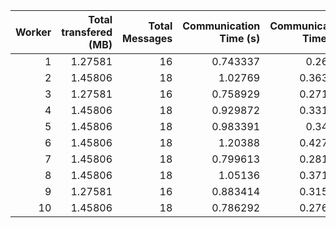|   Worker |   Total transfered (MB) |   Total Messages |   Communication Time (s) |   Communication Time (%) |   Work Time (s) |   Work Time (%) |   Other Time (s) |   Other Time (%) |
|---------:|------------------------:|-----------------:|-------------------------:|-------------------------:|----------------:|----------------:|-----------------:|-----------------:|
|        1 |                 1.27581 |               16 |                 0.743337 |                 0.26525  |         148.509 |         52.9935 |         130.988  |          46.7412 |
|        2 |                 1.45806 |               18 |                 1.02769  |                 0.363564 |         156.897 |         55.5052 |         124.746  |          44.1312 |
|        3 |                 1.27581 |               16 |                 0.758929 |                 0.271135 |         156.872 |         56.044  |         122.277  |          43.6848 |
|        4 |                 1.45806 |               18 |                 0.929872 |                 0.331349 |         179.697 |         64.0329 |         100.005  |          35.6357 |
|        5 |                 1.45806 |               18 |                 0.983391 |                 0.34693  |         166.766 |         58.8333 |         115.706  |          40.8197 |
|        6 |                 1.45806 |               18 |                 1.20388  |                 0.427712 |         188.439 |         66.9486 |          91.8254 |          32.6237 |
|        7 |                 1.45806 |               18 |                 0.799613 |                 0.281169 |         156.592 |         55.0627 |         126.997  |          44.6561 |
|        8 |                 1.45806 |               18 |                 1.05136  |                 0.371451 |         166.252 |         58.7374 |         115.739  |          40.8911 |
|        9 |                 1.27581 |               16 |                 0.883414 |                 0.315917 |         158.266 |         56.5973 |         120.485  |          43.0868 |
|       10 |                 1.45806 |               18 |                 0.786292 |                 0.276281 |         167.405 |         58.8216 |         116.407  |          40.9022 |
